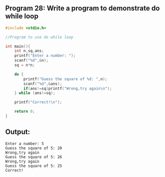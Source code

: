 ## Program 28: Write a program to demonstrate do while loop
```c
#include <stdio.h>

//Program to use do while loop

int main(){
    int n,sq,ans;
    printf("Enter a number: ");
    scanf("%d",&n);
    sq = n*n;

    do {
        printf("Guess the square of %d: ",n);
        scanf("%d",&ans);
        if(ans!=sq)printf("Wrong,try again\n");
    } while (ans!=sq);

    printf("Correct!\n");

    return 0;
}
```
 
## Output:
```
Enter a number: 5
Guess the square of 5: 20
Wrong,try again
Guess the square of 5: 26
Wrong,try again
Guess the square of 5: 25
Correct!
```
